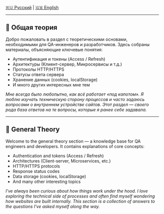 <!-- Language Switch -->
[🇷🇺 Русский](#общая-теория) | [🇬🇧 English](#general-theory)

---

## 📘 Общая теория

Добро пожаловать в раздел с теоретическими основами, необходимыми для QA-инженеров и разработчиков. Здесь собраны материалы, объясняющие ключевые понятия:

- Аутентификация и токены (Access / Refresh)
- Архитектуры (Клиент-сервер, Микросервисы и т.д.)
- Протоколы HTTP/HTTPS
- Статусы ответа сервера
- Хранение данных (cookies, localStorage)
- И много других интересных мне тем

 *Мне всегда было любопытно, как всё работает «под капотом». Я люблю изучать техническую сторону процессов и часто задаюсь вопросами о внутреннем устройстве сайтов. Этот раздел — своего рода база ответов на те вопросы, которые я ранее себе задавала.*



---

## 📘 General Theory

Welcome to the general theory section — a knowledge base for QA engineers and developers. It contains explanations of core concepts:

- Authentication and tokens (Access / Refresh)
- Architectures (Client-server, Microservices, etc.)
- HTTP/HTTPS protocols
- Response status codes
- Data storage (cookies, localStorage)
- And many other interesting topics

 *I've always been curious about how things work under the hood. I love exploring the technical side of processes and often find myself wondering how websites are built internally. This section is a collection of answers to the questions I've asked myself along the way.*
